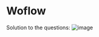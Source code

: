 # Woflow

Solution to the questions:
![image](https://user-images.githubusercontent.com/117238156/199374012-b03af3f2-4379-4008-83eb-d906387a797d.png)
